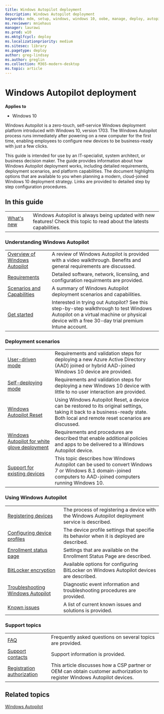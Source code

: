 ```yaml
---
title: Windows Autopilot deployment
description: Windows Autopilot deployment
keywords: mdm, setup, windows, windows 10, oobe, manage, deploy, autopilot, ztd, zero-touch, partner, msfb, intune
ms.reviewer: mniehaus
manager: laurawi
ms.prod: w10
ms.mktglfcycl: deploy
ms.localizationpriority: medium
ms.sitesec: library
ms.pagetype: deploy
author: greg-lindsay
ms.author: greglin
ms.collection: M365-modern-desktop
ms.topic: article
---
```



# Windows Autopilot deployment

**Applies to**

-   Windows 10

Windows Autopilot is a zero-touch, self-service Windows deployment platform introduced with Windows 10, version 1703. The Windows Autopilot process runs immediately after powering on a new computer for the first time, enabling employees to configure new devices to be business-ready with just a few clicks.  

This guide is intended for use by an IT-specialist, system architect, or business decision maker. The guide provides information about how Windows Autopilot deployment works, including detailed requirements, deployment scenarios, and platform capabilities. The document highlights options that are available to you when planning a modern, cloud-joined Windows 10 deployment strategy. Links are provided to detailed step by step configuration procedures.

## In this guide

<table border="0">
<tr><td><a href="windows-autopilot-whats-new.md">What's new</a> <td>Windows Autopilot is always being updated with new features! Check this topic to read about the latests capabilities.
</table>

### Understanding Windows Autopilot

<table>
<tr><td><a href="windows-autopilot.md">Overview of Windows Autopilot</a><td>A review of Windows Autopilot is provided with a video walkthrough. Benefits and general requirements are discussed.
<tr><td><a href="windows-autopilot-requirements.md">Requirements</a><td>Detailed software, network, licensiing, and configuration requirments are provided.
<tr><td><a href="windows-autopilot-scenarios.md">Scenarios and Capabilities</a><td>A summary of Windows Autopilot deployment scenarios and capabilities.
<tr><td><a href="demonstrate-deployment-on-vm.md">Get started</a><td>Interested in trying out Autopilot? See this step-by-step walkthrough to test Windows Autopilot on a virtual machine or physical device with a free 30-day trial premium Intune account.
</table>

### Deployment scenarios

<table>
<tr><td><a href="user-driven.md">User-driven mode</a><td>Requirements and validation steps for deploying a new Azure Active Directory (AAD) joined or hybrid AAD-joined Windows 10 device are provided.
<tr><td><a href="self-deploying.md">Self-deploying mode</a><td>Requirements and validation steps for deploying a new Windows 10 device with little to no user interaction are provided.
<tr><td><a href="windows-autopilot-reset.md">Windows Autopilot Reset</a><td>Using Windows Autopilot Reset, a device can be restored to its original settings, taking it back to a business-ready state. Both local and remote reset scenarios are discussed.
<tr><td><a href="white-glove.md">Windows Autopilot for white glove deployment</a><td>Requirements and procedures are described that enable additional policies and apps to be delivered to a Windows Autopilot device.
<tr><td><a href="existing-devices.md">Support for existing devices</a><td>This topic describes how Windows Autopilot can be used to convert Windows 7 or Windows 8.1 domain-joined computers to AAD-joined computers running Windows 10.
</table>

### Using Windows Autopilot

<table>
<tr><td><a href="add-devices.md">Registering devices</a><td>The process of registering a device with the Windows Autopilot deployment service is described.
<tr><td><a href="profiles.md">Configuring device profiles</a><td>The device profile settings that specifie its behavior when it is deployed are described.
<tr><td><a href="enrollment-status.md">Enrollment status page</a><td>Settings that are available on the Enrollment Status Page are described.
<tr><td><a href="bitlocker.md">BitLocker encryption</a><td> Available options for configuring BitLocker on Windows Autopilot devices are described.
<tr><td><a href="troubleshooting.md">Troubleshooting Windows Autopilot</a><td>Diagnostic event information and troubleshooting procedures are provided.
<tr><td><a href="known-issues.md">Known issues</a><td>A list of current known issues and solutions is provided.
</table>

### Support topics

<table>
<tr><td><a href="autopilot-faq.md">FAQ</a><td>Frequently asked questions on several topics are provided.
<tr><td><a href="autopilot-support.md">Support contacts</a><td>Support information is provided.
<tr><td><a href="registration-auth.md">Registration authorization</a><td>This article discusses how a CSP partner or OEM can obtain customer authorization to register Windows Autopilot devices.
</table>

## Related topics

[Windows Autopilot](https://www.microsoft.com/windowsforbusiness/windows-autopilot)

